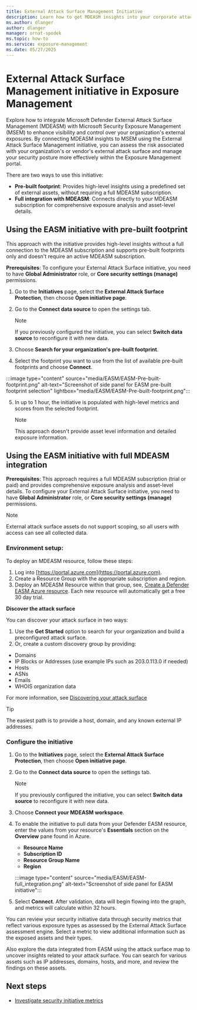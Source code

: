 ```yaml
---
title: External Attack Surface Management Initiative
description: Learn how to get MDEASM insights into your corporate attack surface with the initiative in Microsoft Security Exposure Management.
ms.author: dlanger
author: dlanger
manager: ornat-spodek
ms.topic: how-to
ms.service: exposure-management
ms.date: 05/27/2025
---
```



# External Attack Surface Management initiative in Exposure Management

Explore how to integrate Microsoft Defender External Attack Surface Management (MDEASM) with Microsoft Security Exposure Management (MSEM) to enhance visibility and control over your organization's external exposures. By connecting MDEASM insights to MSEM using the External Attack Surface Management initiative, you can assess the risk associated with your organization's or vendor's external attack surface and manage your security posture more effectively within the Exposure Management portal.

There are two ways to use this initiative:
- **Pre-built footprint**: Provides high-level insights using a predefined set of external assets, without requiring a full MDEASM subscription.
- **Full integration with MDEASM**: Connects directly to your MDEASM subscription for comprehensive exposure analysis and asset-level details.

## Using the EASM initiative with pre-built footprint

This approach with the initiative provides high-level insights without a full connection to the MDEASM subscription and supports pre-built footprints only and doesn't require an active MDEASM subscription.

**Prerequisites**: To configure your External Attack Surface initiative, you need to have **Global Administrator** role, or **Core security settings (manage)** permissions.

1. Go to the **Initiatives** page, select the **External Attack Surface Protection**, then choose **Open initiative page**.
1. Go to the **Connect data source** to open the settings tab.

    > [!NOTE]
    > If you previously configured the initiative, you can select **Switch data source** to reconfigure it with new data.

3. Choose **Search for your organization's pre-built footprint**.
4. Select the footprint you want to use from the list of available pre-built footprints and choose **Connect**.

:::image type="content" source="media/EASM/EASM-Pre-built-footprint.png" alt-text="Screenshot of side panel for EASM pre-built footprint selection" lightbox="media/EASM/EASM-Pre-built-footprint.png":::

5. In up to 1 hour, the initiative is populated with high-level metrics and scores from the selected footprint.

    > [!NOTE]
    > This approach doesn't provide asset level information and detailed exposure information.

## Using the EASM initiative with full MDEASM integration

**Prerequisites**:
This approach requires a full MDEASM subscription (trial or paid) and provides comprehensive exposure analysis and asset-level details.
To configure your External Attack Surface initiative, you need to have **Global Administrator** role, or **Core security settings (manage)** permissions.

> [!NOTE]
> External attack surface assets do not support scoping, so all users with access can see all collected data.

### Environment setup:

To deploy an MDEASM resource, follow these steps:

1. Log into [https://portal.azure.com](https://portal.azure.com).
2. Create a Resource Group with the appropriate subscription and region.
3. Deploy an MDEASM Resource within that group, see, [Create a Defender EASM Azure resource](/azure/external-attack-surface-management/deploying-the-defender-easm-azure-resource). Each new resource will automatically get a free 30 day trial.

**Discover the attack surface**

You can discover your attack surface in two ways:

1. Use the **Get Started** option to search for your organization and build a preconfigured attack surface.
1. Or, create a custom discovery group by providing:

- Domains
- IP Blocks or Addresses (use example IPs such as 203.0.113.0 if needed)
- Hosts
- ASNs
- Emails
- WHOIS organization data

For more information, see [Discovering your attack surface](/azure/external-attack-surface-management/discovering-your-attack-surface)

> [!TIP]
> The easiest path is to provide a host, domain, and any known external IP addresses.

### Configure the initiative

1. Go to the **Initiatives** page, select the **External Attack Surface Protection**, then choose **Open initiative page**.
1. Go to the **Connect data source** to open the settings tab.

    > [!NOTE]
    > If you previously configured the initiative, you can select **Switch data source** to reconfigure it with new data.

1. Choose **Connect your MDEASM workspace**.
1. To enable the initiative to pull data from your Defender EASM resource, enter the values from your resource's **Essentials** section on the **Overview** pane found in Azure.

   - **Resource Name**
   - **Subscription ID**
   - **Resource Group Name**
   - **Region**

    :::image type="content" source="media/EASM/EASM-full_integration.png" alt-text="Screenshot of side panel for EASM initiative"::: 

1. Select **Connect**. After validation, data will begin flowing into the graph, and metrics will calculate within 32 hours.

You can review your security initiative data through security metrics that reflect various exposure types as assessed by the External Attack Surface assessment engine. Select a metric to view additional information such as the exposed assets and their types. 

Also explore the data integrated from EASM using the attack surface map to uncover insights related to your attack surface. You can search for various assets such as IP addresses, domains, hosts, and more, and review the findings on these assets.

## Next steps

- [Investigate security initiative metrics](security-metrics.md)
